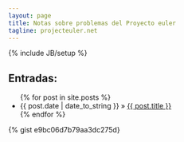 ```yaml
---
layout: page
title: Notas sobre problemas del Proyecto euler
tagline: projecteuler.net
---
```

{% include JB/setup %}

## Entradas:
<ul class="posts">
  {% for post in site.posts %}
    <li><span>{{ post.date | date_to_string }}</span> &raquo; <a href="{{ BASE_PATH }}{{ post.url }}">{{ post.title }}</a></li>
  {% endfor %}
</ul>

{% gist e9bc06d7b79aa3dc275d}
